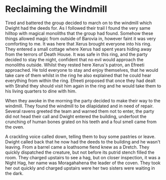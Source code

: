 # Reclaiming the Windmill

Tired and battered the group decided to march on to the windmill which Dwight had the deeds for. As I followed their trail I found the very same hilltop with magical monoliths that the group had found. Somehow these things allowed magic from outside of Barovia in, however faint it was very comforting to me. It was here that Xerus brought everyone into his ring. They entered a small cottage where Xerus had spent years hiding away from the terrors of Death House. It was safe in this ring, and the party decided to stay the night, confident that no evil would approach the monoliths outside. Whilst they rested here Xerus's patron, an Efreeti approached. He told everyone to stay and enjoy themselves, that he would take care of them whilst in the ring he also explained that he could hear everything from within the ring. Efreeti proposed that once they had dealt with Strahd they should visit him again in the ring and he would take them to his living quarters to dine with him.

When they awoke in the morning the party decided to make their way to the windmill. They found the windmill to be dilapidated and in need of repair. Several ravens greeted the team and warned them not to enter, the party did not head their call and Dwight entered the building, underfoot the crunching of human bones grated on his teeth and a foul smell came from the oven.

A crackling voice called down, telling them to buy some pastries or leave. Dwight called back that he now had the deeds to the building and he wasn't leaving. From a barrel came a loathsome fiend knew as a Dretch. They quickly dispatched the creature, but not before its putrid stench filled the room. They charged upstairs to see a hag, but on closer inspection, it was a Night Hag, her name was Moragahahena the leader of the coven. They took her out quickly and charged upstairs were her two sisters were waiting in the dark.